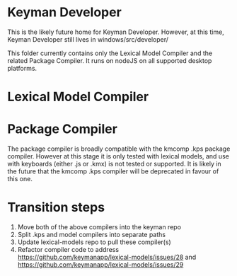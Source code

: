 # Keyman Developer

This is the likely future home for Keyman Developer. However, at this 
time, Keyman Developer still lives in windows/src/developer/

This folder currently contains only the Lexical Model Compiler and the
related Package Compiler. It runs on nodeJS on all supported desktop
platforms.

# Lexical Model Compiler



# Package Compiler

The package compiler is broadly compatible with the kmcomp .kps
package compiler. However at this stage it is only tested with 
lexical models, and use with keyboards (either .js or .kmx) is not
tested or supported. It is likely in the future that the kmcomp
.kps compiler will be deprecated in favour of this one.

# Transition steps

1. Move both of the above compilers into the keyman repo
2. Split .kps and model compilers into separate paths
3. Update lexical-models repo to pull these compiler(s)
4. Refactor compiler code to address https://github.com/keymanapp/lexical-models/issues/28 and https://github.com/keymanapp/lexical-models/issues/29